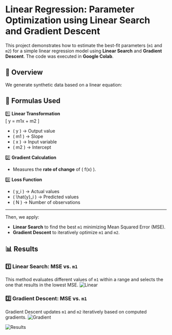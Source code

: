 # Linear Regression: Parameter Optimization using Linear Search and Gradient Descent

This project demonstrates how to estimate the best-fit parameters (`m1` and `m2`) for a simple linear regression model using **Linear Search** and **Gradient Descent**. The code was executed in **Google Colab**.

## 📌 Overview

We generate synthetic data based on a linear equation:



## 🧩 **Formulas Used**
1️⃣ **Linear Transformation**  
   \[
   y = m1x + m2
   \]
   - \( y \) → Output value  
   - \( m1 \) → Slope  
   - \( x \) → Input variable  
   - \( m2 \) → Intercept  

2️⃣ **Gradient Calculation**  
  - Measures the **rate of change** of \( f(x) \).  
  
3️⃣ **Loss Function**  
  - \( y_i \) → Actual values  
- \( \hat{y}_i \) → Predicted values  
- \( N \) → Number of observations  

---

Then, we apply:
- **Linear Search** to find the best `m1` minimizing Mean Squared Error (MSE).
- **Gradient Descent** to iteratively optimize `m1` and `m2`.

## 📊 Results

### 1️⃣ Linear Search: MSE vs. `m1`
This method evaluates different values of `m1` within a range and selects the one that results in the lowest MSE.
![Linear](https://github.com/user-attachments/assets/bfcc6cc3-1b83-4430-bf27-85ea4e4e5632)

### 2️⃣ Gradient Descent: MSE vs. `m1` 
Gradient Descent updates `m1` and `m2` iteratively based on computed gradients.
![Gradient](https://github.com/user-attachments/assets/f77d2cde-dc59-4681-966d-5680964d230a)


![Results](https://github.com/user-attachments/assets/a536f22c-1f54-4735-becc-50464e426a13)
